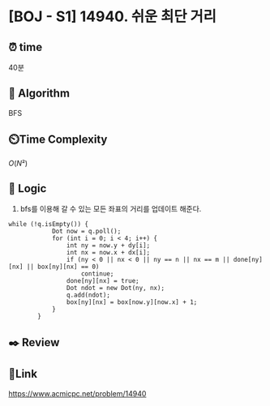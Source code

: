 # [BOJ - S1] 14940. 쉬운 최단 거리
 
## ⏰  **time**
40분

## :pushpin: **Algorithm**
BFS

## ⏲️**Time Complexity**
$O(N²)$

## :round_pushpin: **Logic**
1. bfs를 이용해 갈 수 있는 모든 좌표의 거리를 업데이트 해준다.
```
while (!q.isEmpty()) {
			Dot now = q.poll();
			for (int i = 0; i < 4; i++) {
				int ny = now.y + dy[i];
				int nx = now.x + dx[i];
				if (ny < 0 || nx < 0 || ny == n || nx == m || done[ny][nx] || box[ny][nx] == 0)
					continue;
				done[ny][nx] = true;
				Dot ndot = new Dot(ny, nx);
				q.add(ndot);
				box[ny][nx] = box[now.y][now.x] + 1;
			}
		}
```
## :black_nib: **Review**



## 📡**Link**

https://www.acmicpc.net/problem/14940
